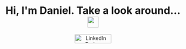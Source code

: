 <div id="header" align="center">
  
  <h1>
  Hi, I'm Daniel. Take a look around...
    <img src="https://media.giphy.com/media/hvRJCLFzcasrR4ia7z/giphy.gif" width="30px"/>
  </h1>
  
  <div id="badges"
    <a href="www.linkedin.com/in/danielclough86">
    <img src="https://img.shields.io/badge/LinkedIn-blue?style=plastic&logo=linkedin&logoColor=white" alt="LinkedIn Badge" width="100" height="25"/>
     </a>
  </div>

  </div>
